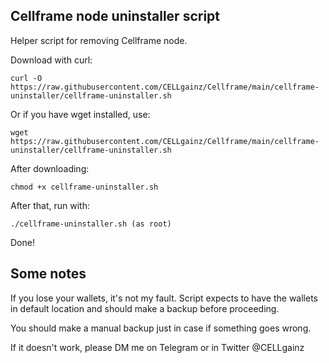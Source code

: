 ## Cellframe node uninstaller script

Helper script for removing Cellframe node.

Download with curl:

    curl -O https://raw.githubusercontent.com/CELLgainz/Cellframe/main/cellframe-uninstaller/cellframe-uninstaller.sh

Or if you have wget installed, use:

    wget https://raw.githubusercontent.com/CELLgainz/Cellframe/main/cellframe-uninstaller/cellframe-uninstaller.sh

After downloading:

    chmod +x cellframe-uninstaller.sh

After that, run with:

    ./cellframe-uninstaller.sh (as root)

Done!

## Some notes

If you lose your wallets, it's not my fault. Script expects to have the wallets in default location and should make a backup before proceeding.

You should make a manual backup just in case if something goes wrong.

If it doesn't work, please DM me on Telegram or in Twitter @CELLgainz
